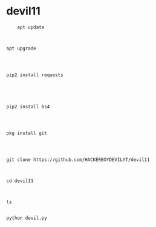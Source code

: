 # devil11





        apt update



	apt upgrade
        
        
        
        
	pip2 install requests
        
        
        
        
        
	pip2 install bs4 
        
        
        
                                   
	pkg install git
        
        
        
        
	git clone https://github.com/HACKERBOYDEVILYT/devil11
        
        
        
	cd devil11
        
        
        
	ls
        
        
	python devil.py

